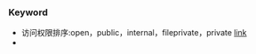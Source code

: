 ### Keyword
* 访问权限排序:open，public，internal，fileprivate，private [link](http://ios.jobbole.com/88826/)
* 
